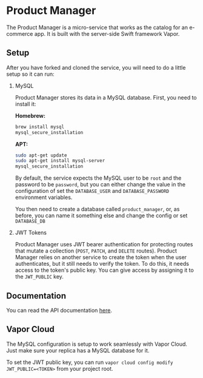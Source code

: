 # Product Manager

The Product Manager is a micro-service that works as the catalog for an e-commerce app. It is built with the server-side Swift framework Vapor.

## Setup

After you have forked and cloned the service, you will need to do a little setup so it can run:

1. MySQL

	Product Manager stores its data in a MySQL database. First, you need to install it:
	
	**Homebrew:**
	
	```bash
	brew install mysql
	mysql_secure_installation
	```
	
	**APT:**
	
	```bash
	sudo apt-get update
	sudo apt-get install mysql-server
	mysql_secure_installation
	```
	
	By default, the service expects the MySQL user to be `root` and the password to be `password`, but you can either change the value in the configuration of set the `DATABASE_USER` and `DATABASE_PASSWORD` environment variables.
	
	You then need to create a database called `product_manager`, or, as before, you can name it something else and change the config or set `DATABASE_DB`
	
2. JWT Tokens

	 Product Manager uses JWT bearer authentication for protecting routes that mutate a collection (`POST`, `PATCH`, and `DELETE` routes). Product Manager relies on another service to create the token when the user authenticates, but it still needs to verify the token. To do this, it needs access to the token's public key. You can give access by assigning it to the `JWT_PUBLIC` key.
	 
## Documentation
	 
You can read the API documentation [here](https://documenter.getpostman.com/view/1912959/RzZCEd6A).
	 
## Vapor Cloud

The MySQL configuration is setup to work seamlessly with Vapor Cloud. Just make sure your replica has a MySQL database for it.

To set the JWT public key, you can run `vapor cloud config modify JWT_PUBLIC=<TOKEN>` from your project root. 

